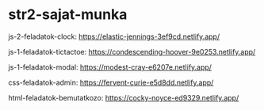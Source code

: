 # str2-sajat-munka

js-2-feladatok-clock:
https://elastic-jennings-3ef9cd.netlify.app/

js-1-feladatok-tictactoe:
https://condescending-hoover-9e0253.netlify.app/

js-1-feladatok-modal:
https://modest-cray-e6207e.netlify.app/

css-feladatok-admin:
https://fervent-curie-e5d8dd.netlify.app/

html-feladatok-bemutatkozo:
https://cocky-noyce-ed9329.netlify.app/
